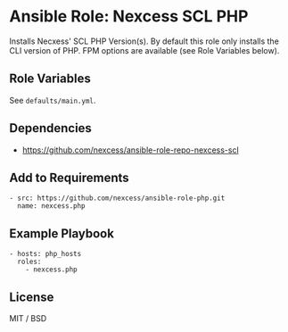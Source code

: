 # Ansible Role: Nexcess SCL PHP

Installs Necxess' SCL PHP Version(s).  By default this role only installs the CLI version of PHP.  FPM options are available (see Role Variables below).

## Role Variables

See `defaults/main.yml`.

## Dependencies

- https://github.com/nexcess/ansible-role-repo-nexcess-scl

## Add to Requirements

    - src: https://github.com/nexcess/ansible-role-php.git
      name: nexcess.php

## Example Playbook

    - hosts: php_hosts
      roles:
        - nexcess.php

## License

MIT / BSD
